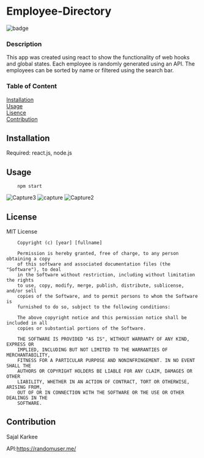 # Employee-Directory

![badge](https://img.shields.io/badge/MIT-green)


### Description
This app was created using react to show the functionality of web hooks and global states. Each employee is randomly generated using an API. The employees can be sorted by name or filtered using the search bar.

### Table of Content  
[Installation](#Installation)  
[Usage](#Usage)  
[Lisence](#License)  
[Contribution](#custom-cont)  


## Installation 
Required: react.js, node.js

## Usage
        npm start
![Capture3](https://user-images.githubusercontent.com/69816889/100042526-a12a7700-2dd9-11eb-9c70-c0b2c71addde.PNG)
![capture](https://user-images.githubusercontent.com/69816889/100042527-a12a7700-2dd9-11eb-8601-5dbabf082b61.PNG)
![Capture2](https://user-images.githubusercontent.com/69816889/100042529-a1c30d80-2dd9-11eb-9917-23a64126dcef.PNG)


## License

MIT License

        Copyright (c) [year] [fullname]
        
        Permission is hereby granted, free of charge, to any person obtaining a copy
        of this software and associated documentation files (the "Software"), to deal
        in the Software without restriction, including without limitation the rights
        to use, copy, modify, merge, publish, distribute, sublicense, and/or sell
        copies of the Software, and to permit persons to whom the Software is
        furnished to do so, subject to the following conditions:
        
        The above copyright notice and this permission notice shall be included in all
        copies or substantial portions of the Software.
        
        THE SOFTWARE IS PROVIDED "AS IS", WITHOUT WARRANTY OF ANY KIND, EXPRESS OR
        IMPLIED, INCLUDING BUT NOT LIMITED TO THE WARRANTIES OF MERCHANTABILITY,
        FITNESS FOR A PARTICULAR PURPOSE AND NONINFRINGEMENT. IN NO EVENT SHALL THE
        AUTHORS OR COPYRIGHT HOLDERS BE LIABLE FOR ANY CLAIM, DAMAGES OR OTHER
        LIABILITY, WHETHER IN AN ACTION OF CONTRACT, TORT OR OTHERWISE, ARISING FROM,
        OUT OF OR IN CONNECTION WITH THE SOFTWARE OR THE USE OR OTHER DEALINGS IN THE
        SOFTWARE.

## Contribution

Sajal Karkee

API:https://randomuser.me/
